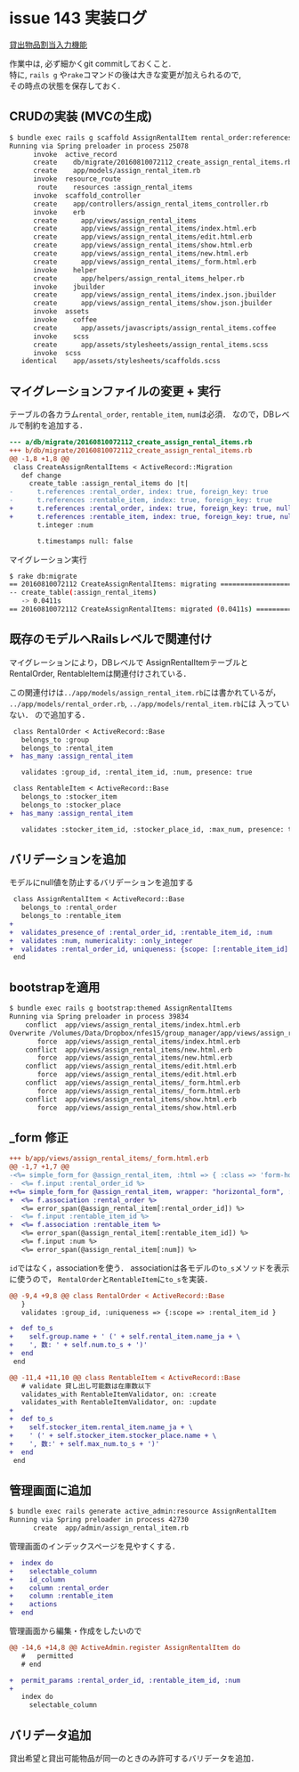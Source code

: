 # issue 143 実装ログ

[貸出物品割当入力機能](https://github.com/NUTFes/group-manager/issues/143)  

作業中は, 必ず細かくgit commitしておくこと.  
特に, ``rails g`` や``rake``コマンドの後は大きな変更が加えられるので,   
その時点の状態を保存しておく.   


## CRUDの実装 (MVCの生成)

```sh
$ bundle exec rails g scaffold AssignRentalItem rental_order:references rentable_item:references num:integer
Running via Spring preloader in process 25078
      invoke  active_record
      create    db/migrate/20160810072112_create_assign_rental_items.rb
      create    app/models/assign_rental_item.rb
      invoke  resource_route
       route    resources :assign_rental_items
      invoke  scaffold_controller
      create    app/controllers/assign_rental_items_controller.rb
      invoke    erb
      create      app/views/assign_rental_items
      create      app/views/assign_rental_items/index.html.erb
      create      app/views/assign_rental_items/edit.html.erb
      create      app/views/assign_rental_items/show.html.erb
      create      app/views/assign_rental_items/new.html.erb
      create      app/views/assign_rental_items/_form.html.erb
      invoke    helper
      create      app/helpers/assign_rental_items_helper.rb
      invoke    jbuilder
      create      app/views/assign_rental_items/index.json.jbuilder
      create      app/views/assign_rental_items/show.json.jbuilder
      invoke  assets
      invoke    coffee
      create      app/assets/javascripts/assign_rental_items.coffee
      invoke    scss
      create      app/assets/stylesheets/assign_rental_items.scss
      invoke  scss
   identical    app/assets/stylesheets/scaffolds.scss
```


## マイグレーションファイルの変更 + 実行

テーブルの各カラム`rental_order`, `rentable_item`, `num`は必須．
なので，DBレベルで制約を追加する．

```diff
--- a/db/migrate/20160810072112_create_assign_rental_items.rb
+++ b/db/migrate/20160810072112_create_assign_rental_items.rb
@@ -1,8 +1,8 @@
 class CreateAssignRentalItems < ActiveRecord::Migration
   def change
     create_table :assign_rental_items do |t|
-      t.references :rental_order, index: true, foreign_key: true
-      t.references :rentable_item, index: true, foreign_key: true
+      t.references :rental_order, index: true, foreign_key: true, null: false
+      t.references :rentable_item, index: true, foreign_key: true, null: false
       t.integer :num

       t.timestamps null: false
```

マイグレーション実行

```sh
$ rake db:migrate
== 20160810072112 CreateAssignRentalItems: migrating ==========================
-- create_table(:assign_rental_items)
   -> 0.0411s
== 20160810072112 CreateAssignRentalItems: migrated (0.0411s) =================
```


## 既存のモデルへRailsレベルで関連付け

マイグレーションにより，DBレベルで
AssignRentalItemテーブルとRentalOrder, RentableItemは関連付けされている．

この関連付けは`../app/models/assign_rental_item.rb`には書かれているが，
`../app/models/rental_order.rb`, `../app/models/rental_item.rb`には
入っていない．
ので追加する．

```diff
 class RentalOrder < ActiveRecord::Base
   belongs_to :group
   belongs_to :rental_item
+  has_many :assign_rental_item

   validates :group_id, :rental_item_id, :num, presence: true
```

```diff
 class RentableItem < ActiveRecord::Base
   belongs_to :stocker_item
   belongs_to :stocker_place
+  has_many :assign_rental_item

   validates :stocker_item_id, :stocker_place_id, :max_num, presence: true
```


## バリデーションを追加

モデルにnull値を防止するバリデーションを追加する

```diff
 class AssignRentalItem < ActiveRecord::Base
   belongs_to :rental_order
   belongs_to :rentable_item
+
+  validates_presence_of :rental_order_id, :rentable_item_id, :num
+  validates :num, numericality: :only_integer
+  validates :rental_order_id, uniqueness: {scope: [:rentable_item_id] }
 end
```


## bootstrapを適用

```sh
$ bundle exec rails g bootstrap:themed AssignRentalItems
Running via Spring preloader in process 39834
    conflict  app/views/assign_rental_items/index.html.erb
Overwrite /Volumes/Data/Dropbox/nfes15/group_manager/app/views/assign_rental_items/index.html.erb? (enter "h" for help) [Ynaqdh] a
       force  app/views/assign_rental_items/index.html.erb
    conflict  app/views/assign_rental_items/new.html.erb
       force  app/views/assign_rental_items/new.html.erb
    conflict  app/views/assign_rental_items/edit.html.erb
       force  app/views/assign_rental_items/edit.html.erb
    conflict  app/views/assign_rental_items/_form.html.erb
       force  app/views/assign_rental_items/_form.html.erb
    conflict  app/views/assign_rental_items/show.html.erb
       force  app/views/assign_rental_items/show.html.erb
```

## _form 修正

```diff
+++ b/app/views/assign_rental_items/_form.html.erb
@@ -1,7 +1,7 @@
-<%= simple_form_for @assign_rental_item, :html => { :class => 'form-horizontal' } do |f| %>
-  <%= f.input :rental_order_id %>
+<%= simple_form_for @assign_rental_item, wrapper: "horizontal_form", :html => { :class => 'form-horizontal' } do |f| %>
+  <%= f.association :rental_order %>
   <%= error_span(@assign_rental_item[:rental_order_id]) %>
-  <%= f.input :rentable_item_id %>
+  <%= f.association :rentable_item %>
   <%= error_span(@assign_rental_item[:rentable_item_id]) %>
   <%= f.input :num %>
   <%= error_span(@assign_rental_item[:num]) %>
```

`id`ではなく，associationを使う．
associationは各モデルの`to_s`メソッドを表示に使うので，
`RentalOrder`と`RentableItem`に`to_s`を実装．

```diff
@@ -9,4 +9,8 @@ class RentalOrder < ActiveRecord::Base
   }
   validates :group_id, :uniqueness => {:scope => :rental_item_id }

+  def to_s
+    self.group.name + ' (' + self.rental_item.name_ja + \
+    ', 数: ' + self.num.to_s + ')'
+  end
 end
```

```diff
@@ -11,4 +11,10 @@ class RentableItem < ActiveRecord::Base
   # validate 貸し出し可能数は在庫数以下
   validates_with RentableItemValidator, on: :create
   validates_with RentableItemValidator, on: :update
+
+  def to_s
+    self.stocker_item.rental_item.name_ja + \
+    ' (' + self.stocker_item.stocker_place.name + \
+    ', 数:' + self.max_num.to_s + ')'
+  end
 end
```


## 管理画面に追加

```sh
$ bundle exec rails generate active_admin:resource AssignRentalItem
Running via Spring preloader in process 42730
      create  app/admin/assign_rental_item.rb
```

管理画面のインデックスページを見やすくする．

```diff
+  index do
+    selectable_column
+    id_column
+    column :rental_order
+    column :rentable_item
+    actions
+  end
```

管理画面から編集・作成をしたいので

```diff
@@ -14,6 +14,8 @@ ActiveAdmin.register AssignRentalItem do
   #   permitted
   # end

+  permit_params :rental_order_id, :rentable_item_id, :num
+
   index do
     selectable_column
```

## バリデータ追加

貸出希望と貸出可能物品が同一のときのみ許可するバリデータを追加．
